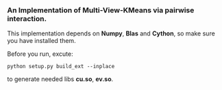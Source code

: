 ### An Implementation of Multi-View-KMeans via pairwise interaction.

This implementation depends on **Numpy**, **Blas** and **Cython**, so make sure
you have installed them.

Before you run, excute:

    python setup.py build_ext --inplace

to generate needed libs **cu.so**, **ev.so**.


